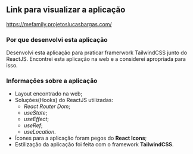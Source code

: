 ## Link para visualizar a aplicação
<https://mefamily.projetoslucasbargas.com/>

### Por que desenvolvi esta aplicação
Desenvolvi esta aplicação para praticar framerwork TailwindCSS junto do ReactJS. Encontrei esta aplicação na web e a considerei apropriada para isso.

### Informações sobre a aplicação
* Layout encontrado na web; 
* Soluções(Hooks) do ReactJS utilizadas:
  * *React Router Dom*;  
  * *useState*;
  * *useEffect*;
  * *useRef*;
  * *useLocation*.
* Ícones para a aplicação foram pegos do **React Icons**;
* Estilização da aplicação foi feita com o framework **TailwindCSS**.
